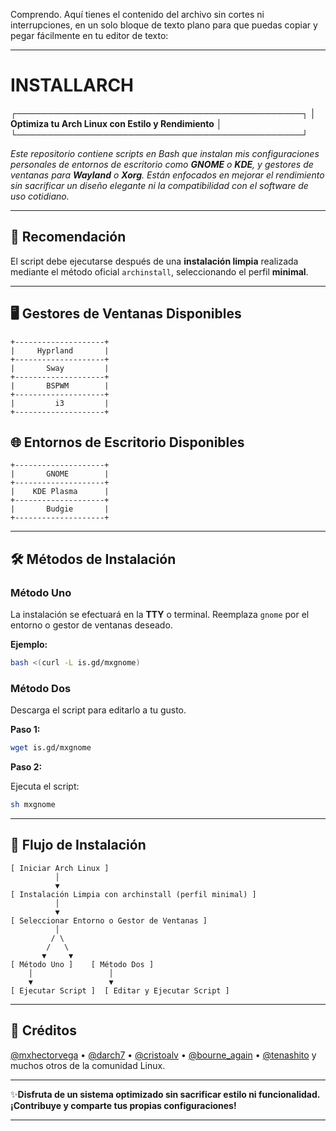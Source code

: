 Comprendo. Aquí tienes el contenido del archivo sin cortes ni interrupciones, en un solo bloque de texto plano para que puedas copiar y pegar fácilmente en tu editor de texto:

---

# INSTALLARCH

┌──────────────────────────────────────────────┐
│  **Optimiza tu Arch Linux con Estilo y Rendimiento**  │
└──────────────────────────────────────────────┘

*Este repositorio contiene scripts en Bash que instalan mis configuraciones personales de entornos de escritorio como **GNOME** o **KDE**, y gestores de ventanas para **Wayland** o **Xorg**. Están enfocados en mejorar el rendimiento sin sacrificar un diseño elegante ni la compatibilidad con el software de uso cotidiano.*

---

## 🚀 Recomendación

El script debe ejecutarse después de una **instalación limpia** realizada mediante el método oficial `archinstall`, seleccionando el perfil **minimal**.

---

## 🖥️ Gestores de Ventanas Disponibles

```
+--------------------+
|     Hyprland       |
+--------------------+
|       Sway         |
+--------------------+
|       BSPWM        |
+--------------------+
|         i3         |
+--------------------+
```

## 🌐 Entornos de Escritorio Disponibles

```
+--------------------+
|       GNOME        |
+--------------------+
|    KDE Plasma      |
+--------------------+
|       Budgie       |
+--------------------+
```

---

## 🛠️ Métodos de Instalación

### Método Uno

La instalación se efectuará en la **TTY** o terminal. Reemplaza `gnome` por el entorno o gestor de ventanas deseado.

**Ejemplo:**

```bash
bash <(curl -L is.gd/mxgnome)
```

### Método Dos

Descarga el script para editarlo a tu gusto.

**Paso 1:**

```bash
wget is.gd/mxgnome
```

**Paso 2:**

Ejecuta el script:

```bash
sh mxgnome
```

---

## 📝 Flujo de Instalación

```
[ Iniciar Arch Linux ]
          │
          ▼
[ Instalación Limpia con archinstall (perfil minimal) ]
          │
          ▼
[ Seleccionar Entorno o Gestor de Ventanas ]
          │
         / \
        /   \
       ▼     ▼
[ Método Uno ]    [ Método Dos ]
    │                 │
    ▼                 ▼
[ Ejecutar Script ]  [ Editar y Ejecutar Script ]
```

---

## 🙌 Créditos

[@mxhectorvega](#) • [@darch7](#) • [@cristoalv](#) • [@bourne_again](#) • [@tenashito](#) y muchos otros de la comunidad Linux.

---

✨**Disfruta de un sistema optimizado sin sacrificar estilo ni funcionalidad. ¡Contribuye y comparte tus propias configuraciones!**

---
